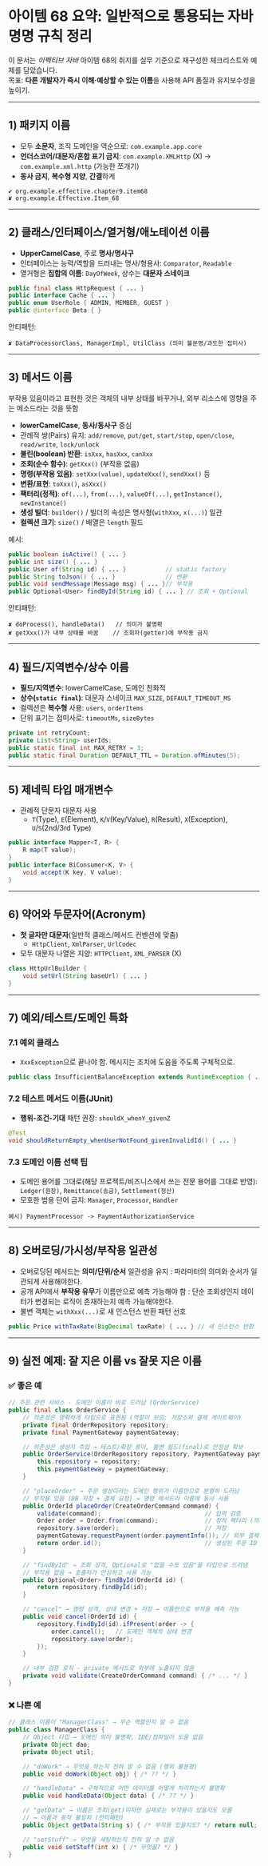 # 아이템 68 요약: 일반적으로 통용되는 **자바 명명 규칙** 정리

이 문서는 *이펙티브 자바* 아이템 68의 취지를 실무 기준으로 재구성한 체크리스트와 예제를 담았습니다.  
목표: **다른 개발자가 즉시 이해·예상할 수 있는 이름**을 사용해 API 품질과 유지보수성을 높이기.

---

## 1) 패키지 이름
- 모두 **소문자**, 조직 도메인을 역순으로: `com.example.app.core`
- **언더스코어/대문자/혼합 표기 금지**: `com.example.XMLHttp` (X) → `com.example.xml.http` (가능한 쪼개기)
- **동사 금지**, **복수형 지양**, **간결**하게

```text
✔ org.example.effective.chapter9.item68
✘ org.example.Effective.Item_68
```

---

## 2) 클래스/인터페이스/열거형/애노테이션 이름
- **UpperCamelCase**, 주로 **명사/명사구**
- 인터페이스는 능력/역할을 드러내는 명사/형용사: `Comparator`, `Readable`
- 열거형은 **집합의 이름**: `DayOfWeek`, 상수는 **대문자 스네이크**

```java
public final class HttpRequest { ... }
public interface Cache { ... }
public enum UserRole { ADMIN, MEMBER, GUEST }
public @interface Beta { }
```

안티패턴:
```text
✘ DataProcessorClass, ManagerImpl, UtilClass (의미 불분명/과도한 접미사)
```

---

## 3) 메서드 이름
부작용 있음이라고 표현한 것은 객체의 내부 상태를 바꾸거나, 외부 리소스에 영향을 주는 메소드라는 것을 뜻함

- **lowerCamelCase**, **동사/동사구** 중심
- 관례적 쌍(Pairs) 유지: `add/remove`, `put/get`, `start/stop`, `open/close`, `read/write`, `lock/unlock`
- **불린(boolean) 반환**: `isXxx`, `hasXxx`, `canXxx`
- **조회(순수 함수)**: `getXxx()` (부작용 없음)
- **명령(부작용 있음)**: `setXxx(value)`, `updateXxx()`, `sendXxx()` 등
- **변환/표현**: `toXxx()`, `asXxx()`
- **팩터리(정적)**: `of(...)`, `from(...)`, `valueOf(...)`, `getInstance()`, `newInstance()`
- **생성 빌더**: `builder()` / 빌더의 속성은 명사형(`withXxx`, `x(...)`) 일관
- **컬렉션 크기**: `size()` / 배열은 `length` 필드

예시:
```java
public boolean isActive() { ... }
public int size() { ... }
public User of(String id) { ... }           // static factory
public String toJson() { ... }              // 변환
public void sendMessage(Message msg) { ... }// 부작용
public Optional<User> findById(String id) { ... } // 조회 + Optional
```

안티패턴:
```text
✘ doProcess(), handleData()   // 의미가 불명확
✘ getXxx()가 내부 상태를 바꿈    // 조회자(getter)에 부작용 금지
```

---

## 4) 필드/지역변수/상수 이름
- **필드/지역변수**: lowerCamelCase, 도메인 친화적
- **상수(`static final`)**: 대문자 스네이크 `MAX_SIZE`, `DEFAULT_TIMEOUT_MS`
- 컬렉션은 **복수형** 사용: `users`, `orderItems`
- 단위 표기는 접미사로: `timeoutMs`, `sizeBytes`

```java
private int retryCount;
private List<String> userIds;
public static final int MAX_RETRY = 3;
public static final Duration DEFAULT_TTL = Duration.ofMinutes(5);
```

---

## 5) 제네릭 타입 매개변수
- 관례적 단문자 대문자 사용
  - `T`(Type), `E`(Element), `K`/`V`(Key/Value), `R`(Result), `X`(Exception), `U`/`S`(2nd/3rd Type)

```java
public interface Mapper<T, R> {
    R map(T value);
}
public interface BiConsumer<K, V> {
    void accept(K key, V value);
}
```

---

## 6) 약어와 두문자어(Acronym)
- **첫 글자만 대문자**(일반적 클래스/메서드 컨벤션에 맞춤)
  - `HttpClient`, `XmlParser`, `UrlCodec`
- 모두 대문자 나열은 지양: `HTTPClient`, `XML_PARSER` (X)

```java
class HttpUrlBuilder { 
    void setUrl(String baseUrl) { ... } 
}
```

---

## 7) 예외/테스트/도메인 특화
### 7.1 예외 클래스
- `XxxException`으로 끝나야 함. 메시지는 조치에 도움을 주도록 구체적으로.
```java
public class InsufficientBalanceException extends RuntimeException { ... }
```

### 7.2 테스트 메서드 이름(JUnit)
- **행위-조건-기대** 패턴 권장: `shouldX_whenY_givenZ`
```java
@Test
void shouldReturnEmpty_whenUserNotFound_givenInvalidId() { ... }
```

### 7.3 도메인 이름 선택 팁
- 도메인 용어를 그대로(해당 프로젝트/비즈니스에서 쓰는 전문 용어를 그대로 반영): `Ledger(원장)`, `Remittance(송금)`, `Settlement(정산)`
- 모호한 범용 단어 금지: `Manager`, `Processor`, `Handler`
```
예시) PaymentProcessor -> PaymentAuthorizationService 
```


---

## 8) 오버로딩/가시성/부작용 일관성
- 오버로딩된 메서드는 **의미/단위/순서** 일관성을 유지 : 파라미터의 의미와 순서가 일관되게 사용해야한다.
- 공개 API에서 **부작용 유무**가 이름만으로 예측 가능해야 함 : 단순 조회성인지 데이터가 변경되는 로직이 존재하는지 예측 가능해야한다.
- 불변 객체는 `withXxx(...)`로 새 인스턴스 반환 패턴 선호

```java
public Price withTaxRate(BigDecimal taxRate) { ... } // 새 인스턴스 반환
```

---

## 9) 실전 예제: 잘 지은 이름 vs 잘못 지은 이름

### ✅ 좋은 예
```java
// 주문 관련 서비스 - 도메인 이름이 바로 드러남 (OrderService)
public final class OrderService {
    // 의존성은 명확하게 타입으로 표현됨 (역할이 보임: 저장소와 결제 게이트웨이)
    private final OrderRepository repository;
    private final PaymentGateway paymentGateway;

    // 의존성은 생성자 주입 → 테스트/확장 용이, 불변 필드(final)로 안정성 확보
    public OrderService(OrderRepository repository, PaymentGateway paymentGateway) {
        this.repository = repository;
        this.paymentGateway = paymentGateway;
    }

    // "placeOrder" → 주문 생성이라는 도메인 행위가 이름만으로 분명히 드러남
    // 부작용 있음 (DB 저장 + 결제 요청) → 명령 메서드라 이름에 동사 사용
    public OrderId placeOrder(CreateOrderCommand command) {
        validate(command);                             // 입력 검증
        Order order = Order.from(command);             // 정적 팩터리 (의도가 드러남)
        repository.save(order);                        // 저장
        paymentGateway.requestPayment(order.paymentInfo()); // 외부 결제 시스템 호출
        return order.id();                             // 생성된 주문 ID 반환
    }

    // "findById" → 조회 성격, Optional로 "없을 수도 있음"을 타입으로 드러냄
    // 부작용 없음 → 호출자가 안심하고 사용 가능
    public Optional<Order> findById(OrderId id) {
        return repository.findById(id);
    }

    // "cancel" → 명령 성격, 상태 변경 + 저장 → 이름만으로 부작용 예측 가능
    public void cancel(OrderId id) {
        repository.findById(id).ifPresent(order -> {
            order.cancel();   // 도메인 객체의 상태 변경
            repository.save(order);
        });
    }

    // 내부 검증 로직 - private 메서드로 외부에 노출되지 않음
    private void validate(CreateOrderCommand command) { /* ... */ }
}
```

### ❌ 나쁜 예
```java
// 클래스 이름이 "ManagerClass" → 무슨 역할인지 알 수 없음
public class ManagerClass {
    // Object 타입 → 도메인 의미 불명확, IDE/컴파일러 도움 없음
    private Object dao;
    private Object util;

    // "doWork" → 무엇을 하는지 전혀 알 수 없음 (행위 불분명)
    public void doWork(Object obj) { /* ?? */ }

    // "handleData" → 구체적으로 어떤 데이터를 어떻게 처리하는지 불명확
    public void handleData(Object data) { /* ?? */ }

    // "getData" → 이름은 조회(get)이지만 실제로는 부작용이 있을지도 모름
    // → 이름과 동작 불일치 (안티패턴)
    public Object getData(String s) { /* 부작용 있을지도? */ return null; }

    // "setStuff" → 무엇을 세팅하는지 전혀 알 수 없음
    public void setStuff(int x) { /* 무엇을? */ }
}
```